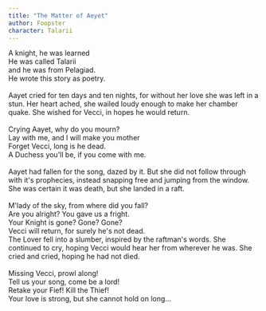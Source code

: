 ```yaml
---
title: "The Matter of Aeyet"
author: Foopster
character: Talarii
---
```



A knight, he was learned<br> He was called Talarii<br> and he was from Pelagiad.<br> He wrote this story as poetry. <br><br>  Aayet cried for ten days and ten nights, for without her love she was left in a stun. Her heart ached, she wailed loudy enough to make her chamber quake. She wished for Vecci, in hopes he would return.<br><br>  Crying Aayet, why do you mourn?<br> Lay with me, and I will make you mother<br> Forget Vecci, long is he dead.<br> A Duchess you'll be, if you come with me.<br><br>  Aayet had fallen for the song, dazed by it. But she did not follow through with it's prophecies, instead snapping free and jumping from the window. She was certain it was death, but she landed in a raft.<br><br>  M'lady of the sky, from where did you fall?<br> Are you alright? You gave us a fright.<br> Your Knight is gone? Gone? Gone?<br> Vecci will return, for surely he's not dead.<br>  The Lover fell into a slumber, inspired by the raftman's words. She continued to cry, hoping Vecci would hear her from wherever he was. She cried and cried, hoping he had not died.<br><br>  Missing Vecci, prowl along!<br> Tell us your song, come be a lord!<br> Retake your Fief! Kill the Thief!<br> Your love is strong, but she cannot hold on long...<br><br>  
